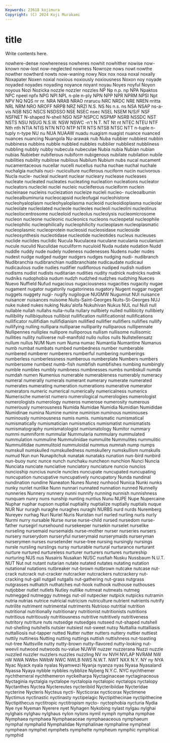 ```yaml
---
Keywords: 23618 kojimura
Copyright: (C) 2024 Koji Murakami
---
```


# title

Write contents here.




nowhere-dense nowhereness nowheres nowhit nowhither nowise now-known now-lost now-neglected nowness
Nowroze nows nowt nowthe nowther nowtherd nowts now-waning nowy Nox
nox noxa noxal noxally Noxapater Noxen noxial noxious noxiously noxiousness
Noxon noy noyade noyaded noyades noyading noyance noyant noyau Noyes
noyful Noyon noyous Nozi Nozicka nozzle nozzler nozzles NP Np
n.p. np NPA Npaktos NPC npeel npfx NPG NPI NPL
n-ple n-ply NPN NPP NPR NPRM NPSI Npt NPV NQ
NQS nr nr. NRA NRAB NRAO nrarucu NRC NRDC NRE
NREN nritta NRL NRM NRO NROFF NRPB NRZ NRZI N.S.
NS Ns n.s. ns NSA NSAP ns-a-vis NSB NSC NSCS
NSDSSO NSE NSEC nsec NSEL NSEM N/S/F NSF NSFNET N-shaped
N-shell NSO NSP NSPCC NSPMP NSRB NSSDC NST NSTS NSU
NSUG N.S.W. NSW NSWC -n't N.T. NT Nt nt NTEC
NTEU NTF Nth nth NTIA NTIS NTN NTO NTP NTR
NTS NTSB NTSC NTT n-tuple n-tuply n-type NU nu NUA
NUAAW nuadu nuagism nuagist nuance nuanced nuances nuancing Nuangola Nu-arawak
nub Nuba nubbier nubbiest nubbin nubbiness nubbins nubble nubbled nubbles
nubblier nubbliest nubbliness nubbling nubbly nubby nubecula nubeculae Nubia nubia
Nubian nubian nubias Nubieber nubiferous nubiform nubigenous nubilate nubilation nubile
nubilities nubility nubilose nubilous Nubilum Nubium nubs nucal nucament nucamentaceous
nucellar nucelli nucellus nucha nuchae nuchal nuchale nuchalgia nuchals nuci-
nuciculture nuciferous nuciform nucin nucivorous Nucla nucle- nucleal nucleant nuclear
nucleary nuclease nucleases nucleate nucleated nucleates nucleating nucleation nucleations nucleator
nucleators nucleclei nuclei nucleic nucleiferous nucleiform nuclein nucleinase nucleins nucleization
nucleize nucleli nucleo- nucleoalbumin nucleoalbuminuria nucleocapsid nucleofugal nucleohistone nucleohyaloplasm nucleohyaloplasma
nucleoid nucleoidioplasma nucleolar nucleolate nucleolated nucleole nucleoles nucleoli nucleolini nucleolinus
nucleolocentrosome nucleoloid nucleolus nucleolysis nucleomicrosome nucleon nucleone nucleonic nucleonics nucleons
nucleopetal nucleophile nucleophilic nucleophilically nucleophilicity nucleoplasm nucleoplasmatic nucleoplasmic nucleoprotein nucleosid
nucleosidase nucleoside nucleosynthesis nucleotidase nucleotide nucleotides nucleus nucleuses nuclide nuclides
nuclidic Nucula Nuculacea nuculane nuculania nuculanium nucule nuculid Nuculidae nuculiform
nuculoid Nuda nudate nudation Nudd nuddle nuddy nude nudely nudeness
nudenesses Nudens nuder nudes nudest nudge nudged nudger nudgers nudges
nudging nudi- nudibranch Nudibranchia nudibranchian nudibranchiate nudicaudate nudicaul nudicaulous nudie
nudies nudifier nudiflorous nudiped nudish nudism nudisms nudist nudists nuditarian
nudities nudity nudnick nudnicks nudnik nudniks nudophobia nudum nudzh nudzhed
nudzhes nudzhing Nueces Nuevo Nuffield Nufud nugacious nugaciousness nugacities nugacity
nugae nugament nugator nugatorily nugatoriness nugatory Nugent nuggar nugget nuggets
nuggety nugi- nugify nugilogue NUGMW Nugumiut NUI nuisance nuisancer nuisances
nuisome Nuits-Saint-Georges Nuits-St-Georges NUJ nuke nuked nukes nuking Nuku'alofa Nukuhivan
Nukus NUL nul Nuli null nullable nullah nullahs nulla-nulla nullary
nullbiety nulled nullibicity nullibiety nullibility nullibiquitous nullibist nullification nullificationist nullifications
nullificator nullifidian nullifidianism nullified nullifier nullifiers nullifies nullify nullifying nulling
nullipara nulliparae nulliparity nulliparous nullipennate Nullipennes nulliplex nullipore nulliporous nullism
nullisome nullisomic nullities nullity nulliverse null-manifold nullo nullos nulls Nullstellensatz
nullum nullus NUM Num num Numa numac Numantia Numantine Numanus
numb numbat numbats numbed numbedness number numberable numbered numberer numberers
numberful numbering numberings numberless numberlessness numberous numberplate Numbers numbers numbersome
numbest numb-fish numbfish numbfishes numbing numbingly numble numbles numbly numbness
numbnesses numbs numbskull numda numdah numen Numenius numerable numerableness numerably
numeracy numeral numerally numerals numerant numerary numerate numerated numerates numerating
numeration numerations numerative numerator numerators numeric numerical numerically numericalness numerics
Numerische numerist numero numerological numerologies numerologist numerologists numerology numeros numerose
numerosity numerous numerously numerousness Numida Numidae Numidia Numidian Numididae Numidinae
numina Numine numine numinism numinous numinouses numinously numinousness numis numis.
numismatic numismatical numismatically numismatician numismatics numismatist numismatists numismatography numismatologist numismatology
Numitor nummary nummi nummiform nummular Nummularia nummulary nummulated nummulation nummuline
Nummulinidae nummulite Nummulites nummulitic Nummulitidae nummulitoid nummuloidal nummus numnah nump
numps numskull numskulled numskulledness numskullery numskullism numskulls numud Nun nun
Nunapitchuk nunatak nunataks nunation nun-bird nunbird nun-buoy nunc nunce nunch
nunchaku nuncheon nunchion Nunci Nuncia Nunciata nunciate nunciative nunciatory nunciature
nuncio nuncios nuncioship nuncius nuncle nuncles nuncupate nuncupated nuncupating nuncupation
nuncupative nuncupatively nuncupatory Nunda nundinal nundination nundine Nuneaton Nunes Nunez
nunhood Nunica Nunki nunks nunky nunlet nunlike Nunn nunnari nunnated
nunnation nunned Nunnelly nunneries Nunnery nunnery nunni nunnify nunning nunnish
nunnishness nunquam nunry nuns nunship nunting nuntius Nunu NUPE Nupe
Nupercaine Nuphar nuphar nupson nuptial nuptiality nuptialize nuptially nuptials nuque
NUR Nur nuragh nuraghe nuraghes nuraghi NURBS nurd nurds Nuremberg
Nureyev nurhag Nuri Nuriel Nuris Nuristan nurl nurled nurling nurls
nurly Nurmi nurry nursable Nurse nurse nurse-child nursed nursedom nurse-father
nursegirl nursehound nursekeeper nursekin nurselet nurselike nurseling nursemaid nursemaids nurse-mother
nurser nurseries nursers nursery nurserydom nurseryful nurserymaid nurserymaids nurseryman nurserymen
nurses nursetender nurse-tree nursing nursingly nursings nursle nursling nurslings nursy
nurturable nurtural nurturance nurturant nurture nurtured nurtureless nurturer nurturers nurtures
nurtureship nurturing NUS nus Nusairis Nusakan NUSC nusfiah Nusku Nussbaum
N.U.T. NUT Nut nut nutant nutarian nutate nutated nutates nutating
nutation nutational nutations nutbreaker nut-brown nutbrown nutcake nutcase nut-crack nutcrack
nut-cracker nutcracker nutcrackers nutcrackery nut-cracking nut-gall nutgall nutgalls nut-gathering nut-grass
nutgrass nutgrasses nuthatch nuthatches nut-hook nuthook nuthouse nuthouses nutjobber nutlet
nutlets Nutley nutlike nutmeat nutmeats nutmeg nutmegged nutmeggy nutmegs nut-oil
nutpecker nutpick nutpicks nutramin nutria nutrias nutrice nutricial nutricism nutriculture
nutrient nutrients nutrify nutrilite nutriment nutrimental nutriments Nutrioso nutritial nutrition
nutritional nutritionally nutritionary nutritionist nutritionists nutritions nutritious nutritiously nutritiousness nutritive
nutritively nutritiveness nutritory nutriture nuts nutsedge nutsedges nutseed nut-shaped nutshell
nut-shelling nutshells nutsier nutsiest nut-sweet nutsy Nuttallia nuttalliasis nuttalliosis nut-tapper
nutted Nutter nutter nutters nuttery nuttier nuttiest nuttily nuttiness Nutting
nutting nuttings nuttish nuttishness nut-toasting nut-tree Nuttsville nutty nutty-brown nutty-flavored
nutty-looking nut-weevil nutwood nutwoods nu-value NUWW nuzzer nuzzerana Nuzzi nuzzle
nuzzled nuzzler nuzzlers nuzzles nuzzling NV nv NVH NVLAP NVRAM
NW nW NWA NWbn NWbW NWC NWLB NWS N.W.T. NWT
NXX N.Y. NY ny NYA Nyac Nyack nyala nyalas Nyamwezi
Nyanja nyanza nyas Nyasa Nyasaland Nyassa Nyaya nybble nybbles nybblize
Nyberg N.Y.C. NYC nychthemer nychthemeral nychthemeron nyckelharpa Nyctaginaceae nyctaginaceous Nyctaginia
nyctalgia nyctalope nyctalopia nyctalopic nyctalops nyctalopy Nyctanthes Nyctea Nyctereutes nycteribiid
Nycteribiidae Nycteridae nycterine Nycteris Nycteus nycti- Nycticorax nycticorax Nyctimene Nyctimus
nyctinastic nyctinasty nyctipelagic Nyctipithecinae nyctipithecine Nyctipithecus nyctitropic nyctitropism nycto- nyctophobia
nycturia Nydia Nye nye Nyeman Nyerere nyet Nyhagen Nykobing nylast
nylgau nylghai nylghais nylghau nylghaus nylon nylons nymil nymph nympha
nymphae Nymphaea nymphaea Nymphaeaceae nymphaeaceous nymphaeum nymphal nymphalid Nymphalidae Nymphalinae
nymphaline nympheal nymphean nymphet nymphets nymphette nympheum nymphic nymphical nymphid
